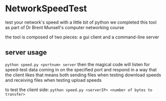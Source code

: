 # NetworkSpeedTest
test your network's speed with a little bit of python
we completed this tool as part of Dr Brent Munsell's computer networking course

the tool is composed of two pieces: a gui client and a command-line server 
## server usage
```python speed.py <portnum> server```
then the magical code will listen for speed-test data coming in on the specified port and respond in a way that the client likes
that means both sending files when testing download speeds and receiving files when testing upload speeds

to test the client side:
```python speed.py <serverIP> <number of bytes to transfer>```